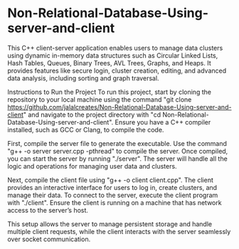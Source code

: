 # Non-Relational-Database-Using-server-and-client
This C++ client-server application enables users to manage data clusters using dynamic in-memory data structures such as Circular Linked Lists, Hash Tables, Queues, Binary Trees, AVL Trees, Graphs, and Heaps. It provides features like secure login, cluster creation, editing, and advanced data analysis, including sorting and graph traversal.

Instructions to Run the Project
To run this project, start by cloning the repository to your local machine using the command "git clone https://github.com/jalalcreates/Non-Relational-Database-Using-server-and-client" and navigate to the project directory with "cd Non-Relational-Database-Using-server-and-client". Ensure you have a C++ compiler installed, such as GCC or Clang, to compile the code.

First, compile the server file to generate the executable. Use the command "g++ -o server server.cpp -pthread" to compile the server. Once compiled, you can start the server by running "./server". The server will handle all the logic and operations for managing user data and clusters.

Next, compile the client file using "g++ -o client client.cpp". The client provides an interactive interface for users to log in, create clusters, and manage their data. To connect to the server, execute the client program with "./client". Ensure the client is running on a machine that has network access to the server’s host.

This setup allows the server to manage persistent storage and handle multiple client requests, while the client interacts with the server seamlessly over socket communication.
